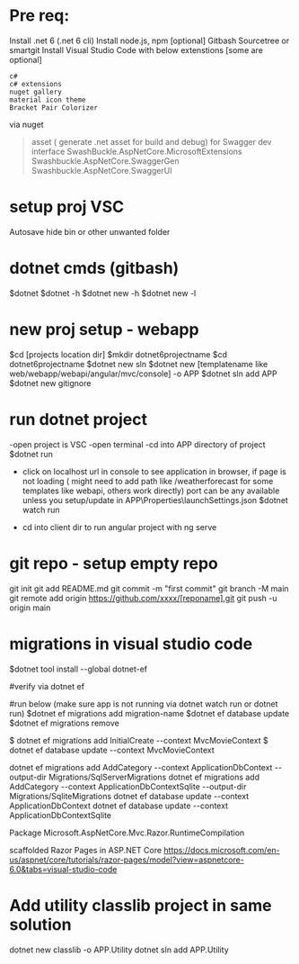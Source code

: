 # Pre req: 
Install .net 6 (.net 6 cli)
Install node.js, npm [optional]
Gitbash
Sourcetree or smartgit
Install Visual Studio Code with below extenstions [some are optional]

    c#
    c# extensions
    nuget gallery
    material icon theme
    Bracket Pair Colorizer

via nuget
>asset ( generate .net asset for build and debug)
> for Swagger dev interface
SwashBuckle.AspNetCore.MicrosoftExtensions 
Swashbuckle.AspNetCore.SwaggerGen  
Swashbuckle.AspNetCore.SwaggerUI  


# setup proj VSC
Autosave
hide bin or other unwanted folder

# dotnet cmds (gitbash)
$dotnet
$dotnet -h
$dotnet new -h
$dotnet new -l

# new proj setup - webapp
$cd [projects location dir]
$mkdir dotnet6projectname
$cd dotnet6projectname
$dotnet new sln
$dotnet new [templatename like web/webapp/webapi/angular/mvc/console] -o APP
$dotnet sln add APP
$dotnet new gitignore

# run dotnet project
-open project is VSC
-open terminal
-cd into APP directory of project
$dotnet run
* click on localhost url in console to see application in browser, if page is not loading ( might need to add path like /weatherforecast for some templates like webapi, others work directly) port can be any available unless you setup/update in APP\Properties\launchSettings.json
$dotnet watch run
- cd into client dir to run angular project with ng serve

# git repo - setup empty repo 
git init
git add README.md
git commit -m "first commit"
git branch -M main
git remote add origin https://github.com/xxxx/[reponame].git
git push -u origin main


# migrations in visual studio code

<PackageReference Include="Microsoft.EntityFrameworkCore" Version="6.0.1" />
<PackageReference Include="Microsoft.EntityFrameworkCore.Sqlite" Version="6.0.1" />
<PackageReference Include="Microsoft.EntityFrameworkCore.SqlServer" Version="6.0.1" />
<PackageReference Include="Microsoft.EntityFrameworkCore.Tools" Version="6.0.1">

$dotnet tool install --global dotnet-ef

#verify via dotnet ef

#run below (make sure app is not running via dotnet watch run or dotnet run)
$dotnet ef migrations add migration-name
$dotnet ef database update
$dotnet ef migrations remove

$ dotnet ef migrations add InitialCreate --context MvcMovieContext
$ dotnet ef database update --context MvcMovieContext

dotnet ef migrations add AddCategory --context ApplicationDbContext --output-dir Migrations/SqlServerMigrations
dotnet ef migrations add AddCategory --context ApplicationDbContextSqlite --output-dir Migrations/SqliteMigrations
dotnet ef database update --context ApplicationDbContext
dotnet ef database update --context ApplicationDbContextSqlite


Package Microsoft.AspNetCore.Mvc.Razor.RuntimeCompilation
 

scaffolded Razor Pages in ASP.NET Core
https://docs.microsoft.com/en-us/aspnet/core/tutorials/razor-pages/model?view=aspnetcore-6.0&tabs=visual-studio-code

# Add utility classlib project in same solution
 dotnet new classlib -o APP.Utility
 dotnet sln add APP.Utility
